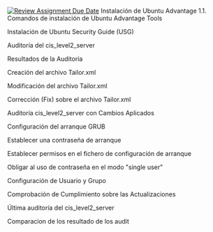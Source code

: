 [![Review Assignment Due Date](https://classroom.github.com/assets/deadline-readme-button-22041afd0340ce965d47ae6ef1cefeee28c7c493a6346c4f15d667ab976d596c.svg)](https://classroom.github.com/a/A04QAW6X)
Instalación de Ubuntu Advantage
1.1. Comandos de instalación de Ubuntu Advantage Tools

Instalación de Ubuntu Security Guide (USG)

Auditoría del cis_level2_server

Resultados de la Auditoría

Creación del archivo Tailor.xml

Modificación del archivo Tailor.xml

Corrección (Fix) sobre el archivo Tailor.xml

Auditoría cis_level2_server con Cambios Aplicados

Configuración del arranque GRUB

Establecer una contraseña de arranque

Establecer permisos en el fichero de configuración de arranque

Obligar al uso de contraseña en el modo "single user"

Configuración de Usuario y Grupo

Comprobación de Cumplimiento sobre las Actualizaciones

Última auditoría del cis_level2_server

Comparacion de los resultado de los audit
